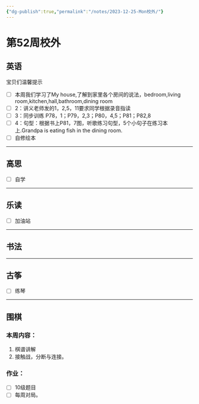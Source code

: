 ```yaml
---
{"dg-publish":true,"permalink":"/notes/2023-12-25-Mon校外/"}
---
```



# 第52周校外
## 英语
宝贝们温馨提示
- [ ] 本周我们学习了My house,了解到家里各个房间的说法，bedroom,living room,kitchen,hall,bathroom,dining room
- [ ] 2：讲义老师发的1，2,5，11要求同学根据录音指读
- [ ] 3：同步训练 P78，1；P79，2,3；P80，4,5；P81；P82,8
- [ ] 4：句型：根据书上P81，7图，听歌练习句型，5个小句子在练习本上.Grandpa is eating fish in the dining room.
- [ ] 自修绘本
---
## 高思
- [ ] 自学

---
## 乐读
- [ ] 加油站
---
## 书法

---
## 古筝
- [ ] 练琴
---
## 围棋
### 本周内容：
1. 棋谱讲解
2. 接触战，分断与连接。
### 作业：
- [ ] 10级题目
- [ ] 每周对局。